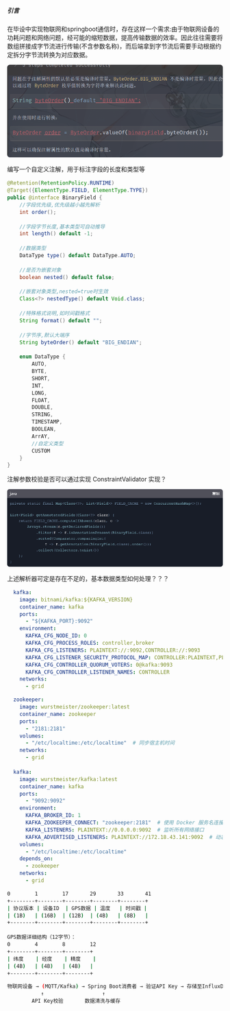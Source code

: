 ##### 引言

在毕设中实现物联网和springboot通信时，存在这样一个需求:由于物联网设备的功耗问题和网络问题，经可能的缩短数据，提高传输数据的效率。因此往往需要将数组拼接成字节流进行传输(不含参数名称)，而后端拿到字节流后需要手动根据约定拆分字节流转换为对应数据。

<img src="./assets/image-20250403152414287.png" alt="image-20250403152414287" style="zoom:80%;" />

编写一个自定义注解，用于标注字段的长度和类型等

```java
@Retention(RetentionPolicy.RUNTIME)
@Target({ElementType.FIELD, ElementType.TYPE})
public @interface BinaryField {
    //字段优先级,优先级越小越先解析
    int order();

    //字段字节长度,基本类型可自动推导
    int length() default -1;

    //数据类型
    DataType type() default DataType.AUTO;

    //是否为嵌套对象
    boolean nested() default false;

    //嵌套对象类型,nested=true时生效
    Class<?> nestedType() default Void.class;

    //特殊格式说明,如时间戳格式
    String format() default "";

    //字节序,默认大端序
    String byteOrder() default "BIG_ENDIAN";

    enum DataType {
        AUTO,
        BYTE,
        SHORT,
        INT,
        LONG,
        FLOAT,
        DOUBLE,
        STRING,
        TIMESTAMP,
        BOOLEAN,
        ArrAY,
        //自定义类型
        CUSTOM
    }
}
```

注解参数校验是否可以通过实现 ConstraintValidator 实现？







![image-20250403163802378](./assets/image-20250403163802378.png)

上述解析器可定是存在不足的，基本数据类型如何处理？？？





```yaml
  kafka:
    image: bitnami/kafka:${KAFKA_VERSION}
    container_name: kafka
    ports:
      - "${KAFKA_PORT}:9092"
    environment:
      KAFKA_CFG_NODE_ID: 0
      KAFKA_CFG_PROCESS_ROLES: controller,broker
      KAFKA_CFG_LISTENERS: PLAINTEXT://:9092,CONTROLLER://:9093
      KAFKA_CFG_LISTENER_SECURITY_PROTOCOL_MAP: CONTROLLER:PLAINTEXT,PLAINTEXT:PLAINTEXT
      KAFKA_CFG_CONTROLLER_QUORUM_VOTERS: 0@kafka:9093
      KAFKA_CFG_CONTROLLER_LISTENER_NAMES: CONTROLLER
    networks:
      - grid
```

```yaml
  zookeeper:
    image: wurstmeister/zookeeper:latest
    container_name: zookeeper
    ports:
      - "2181:2181"
    volumes:
      - "/etc/localtime:/etc/localtime"  # 同步宿主机时间
    networks:
      - grid

  kafka:
    image: wurstmeister/kafka:latest
    container_name: kafka
    ports:
      - "9092:9092"
    environment:
      KAFKA_BROKER_ID: 1
      KAFKA_ZOOKEEPER_CONNECT: "zookeeper:2181"  # 使用 Docker 服务名连接
      KAFKA_LISTENERS: PLAINTEXT://0.0.0.0:9092  # 监听所有网络接口
      KAFKA_ADVERTISED_LISTENERS: PLAINTEXT://172.18.43.141:9092  # 动态传入宿主机 IP
    volumes:
      - "/etc/localtime:/etc/localtime"
    depends_on:
      - zookeeper
    networks:
      - grid
```





```bash
0        1        17       29       33       41
+--------+--------+--------+--------+--------+
| 协议版本 | 设备ID  | GPS数据 | 温度   | 时间戳 |
| (1B)   | (16B)  | (12B)  | (4B)   | (8B)   |
+--------+--------+--------+--------+--------+

GPS数据详细结构（12字节）：
0        4        8        12
+--------+--------+--------+
| 纬度    | 经度    | 精度    |
| (4B)   | (4B)   | (4B)   |
+--------+--------+--------+
```



```bash
物联网设备 → (MQTT/Kafka) → Spring Boot消费者 → 验证API Key → 存储至InfluxDB
           ↑                   ↑
        API Key校验       数据清洗与缓存
```


